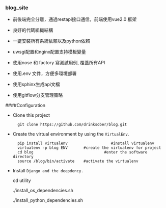 ### blog_site

*   前後端完全分離，通過restapi接口通信，前端使用vue2.0 框架

*   良好的代碼組織結構

*   一鍵安裝所有系統依賴以及python依賴

*   uwsgi配置和nginx配置支持模板變量

*   使用nose 和 factory 寫測試用例, 覆蓋所有API

*   使用.env 文件，方便多環境部署

*   使用sphinx生成api文檔

*   使用gitflow分支管理策略

####Configuration

* Clone this project

        git clone https://github.com/drinksober/blog.git

* Create the virtual environment by using the `VirtualEnv`.

        pip install virtualenv                   #install virtualenv
        virtualenv -p blog ENV       #create the virtualenv for project
        cd blog                               #enter the software directory
        source /blog/bin/activate    #activate the virtualenv 


*  Install `Django and the deepdency.`

    cd utility

    ./install_os_dependencies.sh
    
    ./install_python_dependencies.sh
